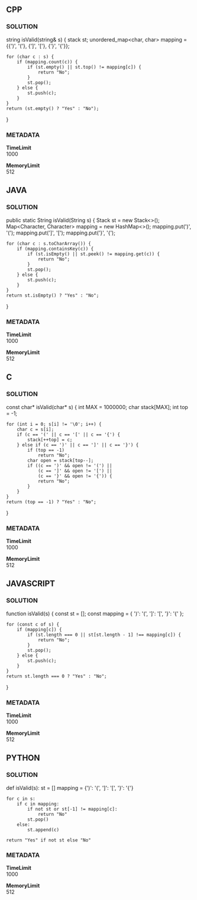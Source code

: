 ## CPP

### SOLUTION

string isValid(string& s) {
    stack<char> st;
    unordered_map<char, char> mapping = {{')', '('}, {']', '['}, {'}', '{'}};

    for (char c : s) {
        if (mapping.count(c)) {
            if (st.empty() || st.top() != mapping[c]) {
                return "No";
            }
            st.pop();
        } else {
            st.push(c);
        }
    }
    return (st.empty() ? "Yes" : "No");
}

### METADATA

**TimeLimit**  
1000  

**MemoryLimit**  
512  


## JAVA

### SOLUTION

public static String isValid(String s) {
    Stack<Character> st = new Stack<>();
    Map<Character, Character> mapping = new HashMap<>();
    mapping.put(')', '(');
    mapping.put(']', '[');
    mapping.put('}', '{');

    for (char c : s.toCharArray()) {
        if (mapping.containsKey(c)) {
            if (st.isEmpty() || st.peek() != mapping.get(c)) {
                return "No";
            }
            st.pop();
        } else {
            st.push(c);
        }
    }
    return st.isEmpty() ? "Yes" : "No";
}


### METADATA

**TimeLimit**  
1000  

**MemoryLimit**  
512  



## C

### SOLUTION

const char* isValid(char* s) {
    int MAX = 1000000;
    char stack[MAX];
    int top = -1;

    for (int i = 0; s[i] != '\0'; i++) {
        char c = s[i];
        if (c == '(' || c == '[' || c == '{') {
            stack[++top] = c;
        } else if (c == ')' || c == ']' || c == '}') {
            if (top == -1)
                return "No";
            char open = stack[top--];
            if ((c == ')' && open != '(') ||
                (c == ']' && open != '[') ||
                (c == '}' && open != '{')) {
                return "No";
            }
        }
    }
    return (top == -1) ? "Yes" : "No";
}

### METADATA

**TimeLimit**  
1000  

**MemoryLimit**  
512  



## JAVASCRIPT

### SOLUTION

function isValid(s) {
    const st = [];
    const mapping = { ')': '(', ']': '[', '}': '{' };

    for (const c of s) {
        if (mapping[c]) {
            if (st.length === 0 || st[st.length - 1] !== mapping[c]) {
                return "No";
            }
            st.pop();
        } else {
            st.push(c);
        }
    }
    return st.length === 0 ? "Yes" : "No";
}


### METADATA

**TimeLimit**  
1000  

**MemoryLimit**  
512  



## PYTHON

### SOLUTION

def isValid(s):
    st = []
    mapping = {')': '(', ']': '[', '}': '{'}

    for c in s:
        if c in mapping:
            if not st or st[-1] != mapping[c]:
                return "No"
            st.pop()
        else:
            st.append(c)

    return "Yes" if not st else "No"


### METADATA

**TimeLimit**  
1000  

**MemoryLimit**  
512  